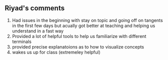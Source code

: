 ## Riyad's comments

1. Had issues in the beginning with stay on topic and going off on tangents in the first few days but acually got better at teaching and helping us understand in a fast way
2. Provided a lot of helpful tools to help us familiarize with different terminals 
3. provided precise explanatoions as to how to visualize concepts
4. wakes us up for class (extremeley helpful)